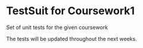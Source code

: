 # TestSuit for Coursework1

Set of unit tests for the given coursework

The tests will be updated throughout the next weeks.

